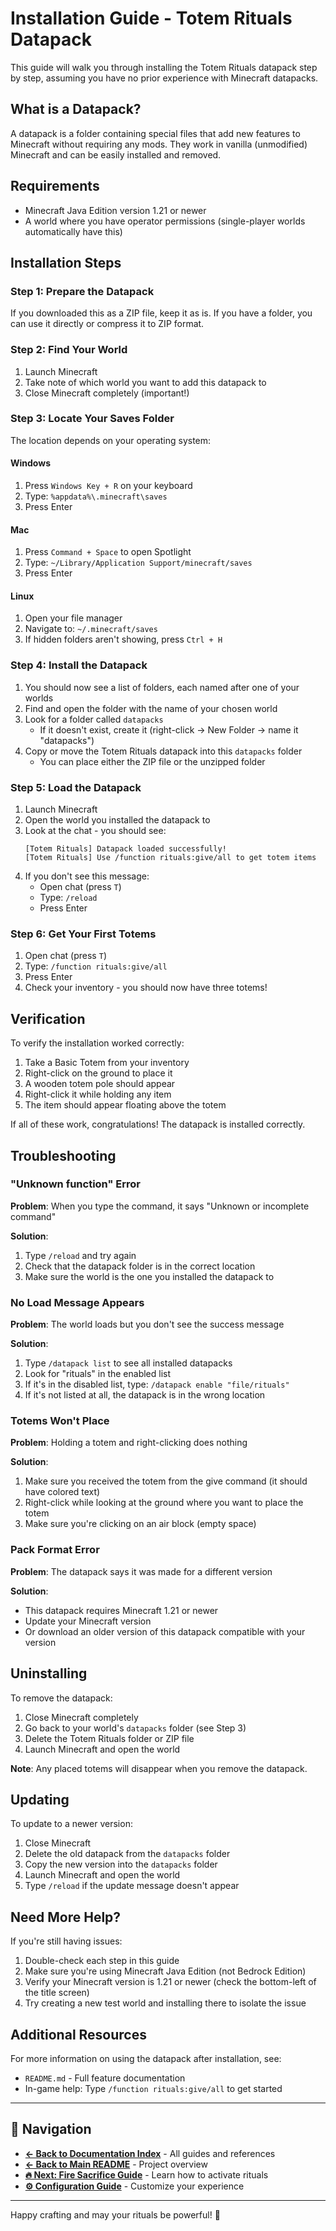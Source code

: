 # Installation Guide - Totem Rituals Datapack

This guide will walk you through installing the Totem Rituals datapack step by step, assuming you have no prior experience with Minecraft datapacks.

## What is a Datapack?

A datapack is a folder containing special files that add new features to Minecraft without requiring any mods. They work in vanilla (unmodified) Minecraft and can be easily installed and removed.

## Requirements

- Minecraft Java Edition version 1.21 or newer
- A world where you have operator permissions (single-player worlds automatically have this)

## Installation Steps

### Step 1: Prepare the Datapack

If you downloaded this as a ZIP file, keep it as is. If you have a folder, you can use it directly or compress it to ZIP format.

### Step 2: Find Your World

1. Launch Minecraft
2. Take note of which world you want to add this datapack to
3. Close Minecraft completely (important!)

### Step 3: Locate Your Saves Folder

The location depends on your operating system:

#### Windows
1. Press `Windows Key + R` on your keyboard
2. Type: `%appdata%\.minecraft\saves`
3. Press Enter

#### Mac
1. Press `Command + Space` to open Spotlight
2. Type: `~/Library/Application Support/minecraft/saves`
3. Press Enter

#### Linux
1. Open your file manager
2. Navigate to: `~/.minecraft/saves`
3. If hidden folders aren't showing, press `Ctrl + H`

### Step 4: Install the Datapack

1. You should now see a list of folders, each named after one of your worlds
2. Find and open the folder with the name of your chosen world
3. Look for a folder called `datapacks`
   - If it doesn't exist, create it (right-click → New Folder → name it "datapacks")
4. Copy or move the Totem Rituals datapack into this `datapacks` folder
   - You can place either the ZIP file or the unzipped folder

### Step 5: Load the Datapack

1. Launch Minecraft
2. Open the world you installed the datapack to
3. Look at the chat - you should see: 
   ```
   [Totem Rituals] Datapack loaded successfully!
   [Totem Rituals] Use /function rituals:give/all to get totem items
   ```
4. If you don't see this message:
   - Open chat (press `T`)
   - Type: `/reload`
   - Press Enter

### Step 6: Get Your First Totems

1. Open chat (press `T`)
2. Type: `/function rituals:give/all`
3. Press Enter
4. Check your inventory - you should now have three totems!

## Verification

To verify the installation worked correctly:

1. Take a Basic Totem from your inventory
2. Right-click on the ground to place it
3. A wooden totem pole should appear
4. Right-click it while holding any item
5. The item should appear floating above the totem

If all of these work, congratulations! The datapack is installed correctly.

## Troubleshooting

### "Unknown function" Error

**Problem**: When you type the command, it says "Unknown or incomplete command"

**Solution**:
1. Type `/reload` and try again
2. Check that the datapack folder is in the correct location
3. Make sure the world is the one you installed the datapack to

### No Load Message Appears

**Problem**: The world loads but you don't see the success message

**Solution**:
1. Type `/datapack list` to see all installed datapacks
2. Look for "rituals" in the enabled list
3. If it's in the disabled list, type: `/datapack enable "file/rituals"`
4. If it's not listed at all, the datapack is in the wrong location

### Totems Won't Place

**Problem**: Holding a totem and right-clicking does nothing

**Solution**:
1. Make sure you received the totem from the give command (it should have colored text)
2. Right-click while looking at the ground where you want to place the totem
3. Make sure you're clicking on an air block (empty space)

### Pack Format Error

**Problem**: The datapack says it was made for a different version

**Solution**:
- This datapack requires Minecraft 1.21 or newer
- Update your Minecraft version
- Or download an older version of this datapack compatible with your version

## Uninstalling

To remove the datapack:

1. Close Minecraft completely
2. Go back to your world's `datapacks` folder (see Step 3)
3. Delete the Totem Rituals folder or ZIP file
4. Launch Minecraft and open the world

**Note**: Any placed totems will disappear when you remove the datapack.

## Updating

To update to a newer version:

1. Close Minecraft
2. Delete the old datapack from the `datapacks` folder
3. Copy the new version into the `datapacks` folder
4. Launch Minecraft and open the world
5. Type `/reload` if the update message doesn't appear

## Need More Help?

If you're still having issues:

1. Double-check each step in this guide
2. Make sure you're using Minecraft Java Edition (not Bedrock Edition)
3. Verify your Minecraft version is 1.21 or newer (check the bottom-left of the title screen)
4. Try creating a new test world and installing there to isolate the issue

## Additional Resources

For more information on using the datapack after installation, see:
- `README.md` - Full feature documentation
- In-game help: Type `/function rituals:give/all` to get started

---

## 🔗 Navigation

- **[← Back to Documentation Index](README.md)** - All guides and references
- **[← Back to Main README](../README.md)** - Project overview
- **[🔥 Next: Fire Sacrifice Guide](FIRE_SACRIFICE_GUIDE.md)** - Learn how to activate rituals
- **[⚙️ Configuration Guide](CONFIG_GUIDE.md)** - Customize your experience

---

Happy crafting and may your rituals be powerful! 🔮

